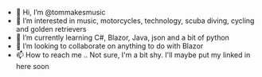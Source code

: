 - 👋 Hi, I’m @tommakesmusic
- 👀 I’m interested in music, motorcycles, technology, scuba diving, cycling and golden retrievers
- 🌱 I’m currently learning C#, Blazor, Java, json and a bit of python
- 💞️ I’m looking to collaborate on anything to do with Blazor
- 📫 How to reach me .. Not sure, I'm a bit shy. I'll maybe put my linked in here soon

<!---
tommakesmusic/tommakesmusic is a ✨ special ✨ repository because its `README.md` (this file) appears on your GitHub profile.
You can click the Preview link to take a look at your changes.
--->
